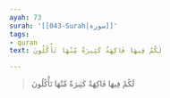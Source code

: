 ```yaml
---
ayah: 73
surah: '[[043-Surah|سورة]]'
tags:
- quran
text: لَكُمْ فِيهَا فَاكِهَةٌ كَثِيرَةٌ مِّنْهَا تَأْكُلُونَ

---
```

> لَكُمْ فِيهَا فَاكِهَةٌ كَثِيرَةٌ مِّنْهَا تَأْكُلُونَ
